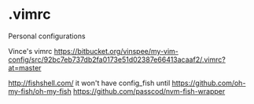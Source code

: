 .vimrc
======

Personal configurations

Vince's vimrc
https://bitbucket.org/vinspee/my-vim-config/src/92bc7eb737db2fa0173e51d02387e66413acaaf2/.vimrc?at=master

http://fishshell.com/
it won't have config_fish until
https://github.com/oh-my-fish/oh-my-fish
https://github.com/passcod/nvm-fish-wrapper
